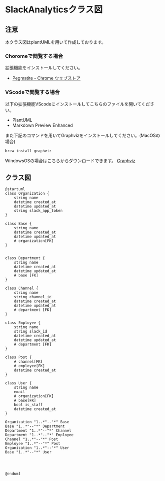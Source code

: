 # SlackAnalyticsクラス図
## 注意
本クラス図はplantUMLを用いて作成しております。  
### Choromeで閲覧する場合
拡張機能をインストールしてください。  
- [Pegmatite - Chrome ウェブストア](https://chrome.google.com/webstore/detail/pegmatite/jegkfbnfbfnohncpcfcimepibmhlkldo)

### VScodeで閲覧する場合
以下の拡張機能VScodeにインストールしてこちらのファイルを開いてください。

- PlantUML
- Markdown Preview Enhanced

また下記のコマンドを用いてGraphvizをインストールしてください。(MacOSの場合)

    brew install graphviz

WindowsOSの場合はこちらからダウンロードできます。
[Graphviz](https://graphviz.gitlab.io/)

## クラス図
```plantuml
@startuml
class Organization {
    string name
    datetime created_at
    datetime updated_at
    string slack_app_token
}

class Base {
    string name
    datetime created_at
    datetime updated_at
    # organization[FK]
}


class Department {
    string name
    datetime created_at
    datetime updated_at
    # base [FK]
}

class Channel {
    string name
    string channel_id
    datetime created_at
    datetime updated_at
    # department [FK]
}

class Employee {
    string name
    string slack_id
    datetime created_at
    datetime updated_at
    # department [FK]
}

class Post {
    # channel[FK]
    # employee[FK]
    datetime created_at
}

class User {
    string name
    email
    # organization[FK]
    # base[FK]
    bool is_staff
    datetime created_at
}

Organization "1..*"--"*" Base
Base "1..*"--"*" Department
Department "1..*"--"*" Channel
Department "1..*"--"*" Employee 
Channel "1..*"--"*" Post
Employee "1..*"--"*" Post
Organization "1..*"--"*" User
Base "1..*"--"*" User




@enduml
```
